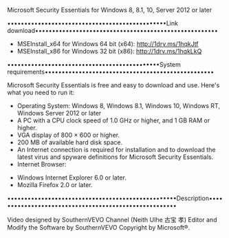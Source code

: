 Microsoft Security Essentials for Windows 8, 8.1, 10, Server 2012 or later

•••••••••••••••••••••••••••••••••••••••••••••••Link download••••••••••••••••••••••••••••••••••••••••••••••••••••••
- MSEInstall_x64 for Windows 64 bit (x64): http://1drv.ms/1hqkJtf
- MSEInstall_x86 for Windows 32 bit (x86): http://1drv.ms/1hqkLkQ

•••••••••••••••••••••••••••••••••••••••••••••System requirements••••••••••••••••••••••••••••••••••••••••••••••••••

Microsoft Security Essentials is free and easy to download and use. Here's what you need to run it:
- Operating System: Windows 8, Windows 8.1, Windows 10, Windows RT, Windows Server 2012 or later
- A PC with a CPU clock speed of 1.0 GHz or higher, and 1 GB RAM or higher.
- VGA display of 800 × 600 or higher.
- 200 MB of available hard disk space.
- An Internet connection is required for installation and to download the latest virus and spyware definitions for Microsoft Security Essentials.
- Internet Browser:
 + Windows Internet Explorer 6.0 or later.
 + Mozilla Firefox 2.0 or later.

••••••••••••••••••••••••••••••••••••••••••••••••••Description••••••••••••••••••••••••••••••••••••••••••••••••••••••

Video designed by SouthernVEVO Channel (Neith UIhe 古宝 孝)
Editor and Modify the Software by SouthernVEVO
Copyright by Microsoft®.
